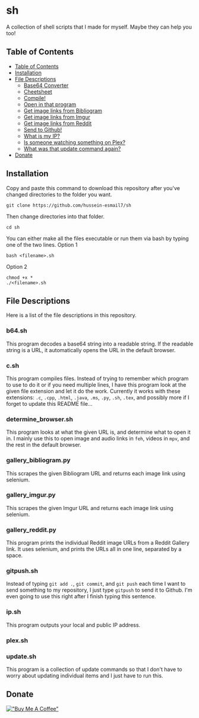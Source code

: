 # sh
A collection of shell scripts that I made for myself. Maybe they can help you too!

## Table of Contents
- [Table of Contents](#table-of-contents)
- [Installation](#Installation)
- [File Descriptions](#file-descriptions)
	- [Base64 Converter](#b64.sh)
	- [Cheetsheet](#cheetsheet.sh)
    - [Compile!](#c.sh)
    - [Open in that program](determine_browser.sh)
    - [Get image links from Bibliogram](gallery_bibliogram.py)
    - [Get image links from Imgur](gallery_imgur.py)
    - [Get image links from Reddit](gallery_reddit.py)
    - [Send to Github!](#gitpush.sh)
    - [What is my IP?](#ip.sh)
    - [Is someone watching something on Plex?](plex.sh)
	- [What was that update command again?](#update.sh)
- [Donate](#donate)

## Installation
Copy and paste this command to download this repository after you've changed directories to the folder you want.
```
git clone https://github.com/hussein-esmail7/sh
```
Then change directories into that folder.
```
cd sh
```
You can either make all the files executable or run them via bash by typing one of the two lines.
Option 1
```
bash <filename>.sh
```
Option 2
```
chmod +x *
./<filename>.sh
```

## File Descriptions
Here is a list of the file descriptions in this repository.

### b64.sh
This program decodes a base64 string into a readable string. If the readable string is a URL, it automatically opens the URL in the default browser.

### c.sh
This program compiles files. Instead of trying to remember which program to use to do it or if you need multiple lines, I have this program look at the given file extension and let it do the work. Currently it works with these extensions: `.c`, `.cpp`, `.html`, `.java`, `.ms`, `.py`, `.sh`, `.tex`, and possibly more if I forget to update this README file...

### determine_browser.sh
This program looks at what the given URL is, and determine what to open it in. I mainly use this to open image and audio links in `feh`, videos in `mpv`, and the rest in the default browser.

### gallery_bibliogram.py
This scrapes the given Bibliogram URL and returns each image link using selenium.

### gallery_imgur.py
This scrapes the given Imgur URL and returns each image link using selenium.

### gallery_reddit.py 
This program prints the individual Reddit image URLs from a Reddit Gallery link. It uses selenium, and prints the URLs all in one line, separated by a space.

### gitpush.sh
Instead of typing `git add .`, `git commit`, and `git push` each time I want to send something to my repository, I just type `gitpush` to send it to Github. I'm even going to use this right after I finish typing this sentence. 

### ip.sh
This program outputs your local and public IP address.

### plex.sh

### update.sh
This program is a collection of update commands so that I don't have to worry about updating individual items and I just have to run this.

## Donate
[!["Buy Me A Coffee"](https://www.buymeacoffee.com/assets/img/custom_images/orange_img.png)](https://www.buymeacoffee.com/husseinesmail)